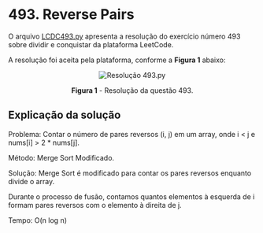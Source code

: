 # 493. Reverse Pairs

O arquivo [LCDC493.py](./LCDC493.py) apresenta a resolução do exercício número 493 sobre dividir e conquistar da plataforma LeetCode.

A resolução foi aceita pela plataforma, conforme a **Figura 1** abaixo:

<center>

![Resolução 493.py](../assets/Questão_hard_493.png)

**Figura 1** - Resolução da questão 493.

</center>

## Explicação da solução

Problema:
Contar o número de pares reversos (i, j) em um array, onde i < j e nums[i] > 2 * nums[j].

Método: Merge Sort Modificado.

Solução:
Merge Sort é modificado para contar os pares reversos enquanto divide o array.

Durante o processo de fusão, contamos quantos elementos à esquerda de i formam pares reversos com o elemento à direita de j.

Tempo: O(n log n)